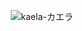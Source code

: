 
<p align="center">
  <img src="https://github.com/user-attachments/assets/fb69e962-47e3-4f68-b65b-b5f49fac8ad1" alt="kaela-カエラ" />
</p>
